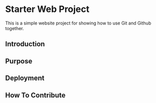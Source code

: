 # Starter Web Project 

This is a simple website project for showing how to use Git and Github together.

## Introduction

## Purpose

## Deployment

## How To Contribute

